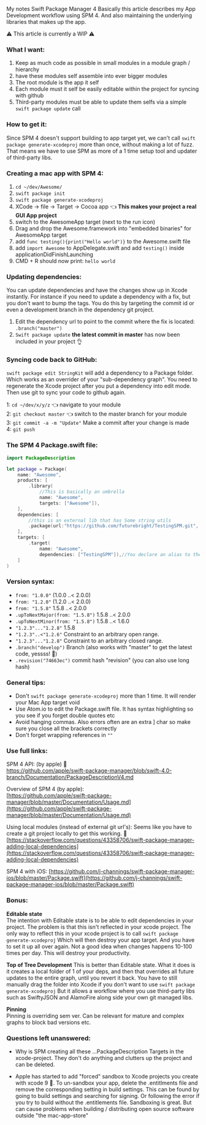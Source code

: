 My notes Swift Package Manager 4 <!--more--> Basically this article describes my App Development workflow using SPM 4. And also maintaining the underlying libraries that makes up the app.

⚠️️ This article is currently a WIP ⚠️️

### What I want:
1. Keep as much code as possible in small modules in a module graph / hierarchy
2. have these modules self assemble into ever bigger modules
3. The root module is the app it self
4. Each module must it self be easily editable within the project for syncing with github
5. Third-party modules must be able to update them selfs via a simple `swift package update` call

### How to get it:
Since SPM 4 doesn't support building to app target yet, we can't call `swift package generate-xcodeproj` more than once, without making a lot of fuzz. That means we have to use SPM as more of a 1 time setup tool and updater of third-party libs.

### Creating a mac app with SPM 4:
1. `cd ~/dev/Awesome/`
2. `swift package init`
3. `swift package generate-xcodeproj`
4. XCode -> file -> Target -> Cocoa app 👈 **This makes your project a real GUI App project**
5. switch to the AwesomeApp target (next to the run icon)
6. Drag and drop the Awesome.framework into "embedded binaries" for AwesomeApp target
7. add `func testing(){print("Hello world")}` to the Awesome.swift file
8. add `import Awesome` to AppDelegate.swift and add `testing()` inside applicationDidFinishLaunching
9. CMD + R should now print: `hello world`

### Updating dependencies:
You can update dependencies and have the changes show up in Xcode instantly. For instance if you need to update a dependency with a fix, but you don't want to bump the tags. You do this by targeting the commit id or even a development branch in the dependency git project.
1. Edit the dependency url to point to the commit where the fix is located: `.branch("master")`  
2. `Swift package update` **the latest commit in master** has now been included in your project 👌  

### Syncing code back to GitHub:
`swift package edit StringKit` will add a dependency to a Package folder. Which works as an overrider of your "sub-dependency graph". You need to regenerate the Xcode project after you put a dependency into edit mode. Then use git to sync your code to github again.

1: ``cd ~/dev/x/y/z`` 👈 navigate to your module   
2: ``git checkout master`` 👈 switch to the master branch for your module    
3: ``git commit -a -m "Update"``  Make a commit after your change is made  
4: ``git push``   


### The SPM 4 Package.swift file:

```swift
import PackageDescription

let package = Package(
    name: "Awesome",
    products: [
        .library(
			//This is basically an umbrella
            name: "Awesome",
            targets: ["Awesome"]),
    ],
    dependencies: [
		//this is an external lib that has Some string utils
        .package(url:"https://github.com/futurebright/TestingSPM.git", from: "0.0.1")
    ],
    targets: [
        .target(
            name: "Awesome",
            dependencies: ["TestingSPM"]),//You declare an alias to the dependency url here
    ]
)

```

### Version syntax:
- `from: "1.0.0"` (1.0.0 ..< 2.0.0)
- `from: "1.2.0"` (1.2.0 ..< 2.0.0)
- `from: "1.5.8"` 1.5.8 ..< 2.0.0
- `.upToNextMajor(from: "1.5.8")` 1.5.8 ..< 2.0.0
- `.upToNextMinor(from: "1.5.8")` 1.5.8 ..< 1.6.0
- `"1.2.3"..."1.2.8"`  1.5.8
- `"1.2.3"..<"1.2.6"`  Constraint to an arbitrary open range.
- `"1.2.3"..."1.2.8"` Constraint to an arbitrary closed range.
- `.branch("develop")` Branch (also works with "master" to get the latest code, yessss! 🎉)
- `.revision("74663ec")`  commit hash "revision" (you can also use long hash)


### General tips:
- Don't `swift package generate-xcodeproj` more than 1 time. It will render your Mac App target void
- Use Atom.io to edit the Package.swift file. It has syntax highlighting so you see if you forget double quotes etc
- Avoid hanging commas. Also errors often are an extra ] char so make sure you close all the brackets correctly
- Don't forget wrapping references in `""`

### Use full links:
SPM 4 API: (by apple) 🔑  
https://github.com/apple/swift-package-manager/blob/swift-4.0-branch/Documentation/PackageDescriptionV4.md

Overview of SPM 4 (by apple):    
[https://github.com/apple/swift-package-manager/blob/master/Documentation/Usage.md](https://github.com/apple/swift-package-manager/blob/master/Documentation/Usage.md)

Using local modules (instead of external git url's):
Seems like you have to create a git project locally to get this working. 🤔  
[https://stackoverflow.com/questions/43358706/swift-package-manager-adding-local-dependencies](https://stackoverflow.com/questions/43358706/swift-package-manager-adding-local-dependencies)

SPM 4 with iOS:
[https://github.com/j-channings/swift-package-manager-ios/blob/master/Package.swift](https://github.com/j-channings/swift-package-manager-ios/blob/master/Package.swift)

### Bonus:
**Editable state**   
The intention with Editable state is to be able to edit dependencies in your project. The problem is that this isn't reflected in your xcode project. The only way to reflect this in your xcode project is to call `swift package generate-xcodeproj` Which will then destroy your app target. And you have to set it up all over again. Not a good idea when changes happens 10-100 times per day. This will destroy your productivity.

**Top of Tree Development**
This is better than Editable state. What it does is it creates a local folder of 1 of your deps, and then that overrides all future updates to the entire graph, until you revert it back. You have to still manually drag the folder into Xcode if you don't want to use `swift package generate-xcodeproj` But it allows a workflow where you use third-party libs such as SwiftyJSON and AlamoFire along side your own git managed libs.

**Pinning**   
Pinning is overriding sem ver. Can be relevant for mature and complex graphs to block bad versions etc.

### Questions left unanswered:
- Why is SPM creating all these ...PackageDescription Targets in the xcode-project. They don't do anything and clutters up the project and can be deleted.

- Apple has started to add "forced" sandbox to Xcode projects you create with xcode 9 🙁. To un-sandbox your app, delete the .entitlments file and remove the corresponding setting in build settings. This can be found by going to build settings and searching for signing. Or following the error if you try to build without the .entitlements file. Sandboxing is great. But can cause problems when building / distributing open source software outside "the mac-app-store"
